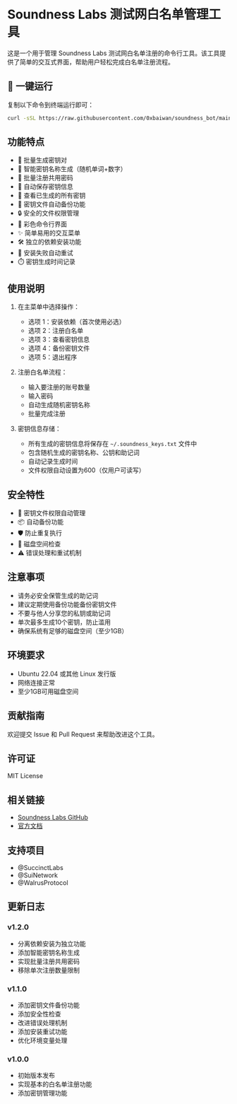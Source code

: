 # Soundness Labs 测试网白名单管理工具

这是一个用于管理 Soundness Labs 测试网白名单注册的命令行工具。该工具提供了简单的交互式界面，帮助用户轻松完成白名单注册流程。

## 🚀 一键运行

复制以下命令到终端运行即可：

```bash
curl -sSL https://raw.githubusercontent.com/0xbaiwan/soundness_bot/main/soundness_manager.sh > /tmp/soundness_manager.sh && bash /tmp/soundness_manager.sh
```

## 功能特点

- 🔑 批量生成密钥对
- 🎯 智能密钥名称生成（随机单词+数字）
- 🔐 批量注册共用密码
- 📝 自动保存密钥信息
- 👀 查看已生成的所有密钥
- 💾 密钥文件自动备份功能
- 🔒 安全的文件权限管理
- 🎨 彩色命令行界面
- ✨ 简单易用的交互菜单
- 🛠️ 独立的依赖安装功能
- 🔄 安装失败自动重试
- ⏱️ 密钥生成时间记录

## 使用说明

1. 在主菜单中选择操作：
   - 选项 1：安装依赖（首次使用必选）
   - 选项 2：注册白名单
   - 选项 3：查看密钥信息
   - 选项 4：备份密钥文件
   - 选项 5：退出程序

2. 注册白名单流程：
   - 输入要注册的账号数量
   - 输入密码
   - 自动生成随机密钥名称
   - 批量完成注册

3. 密钥信息存储：
   - 所有生成的密钥信息将保存在 `~/.soundness_keys.txt` 文件中
   - 包含随机生成的密钥名称、公钥和助记词
   - 自动记录生成时间
   - 文件权限自动设置为600（仅用户可读写）

## 安全特性

- 🔐 密钥文件权限自动管理
- 📦 自动备份功能
- 🛡️ 防止重复执行
- 💽 磁盘空间检查
- ⚠️ 错误处理和重试机制

## 注意事项

- 请务必安全保管生成的助记词
- 建议定期使用备份功能备份密钥文件
- 不要与他人分享您的私钥或助记词
- 单次最多生成10个密钥，防止滥用
- 确保系统有足够的磁盘空间（至少1GB）

## 环境要求

- Ubuntu 22.04 或其他 Linux 发行版
- 网络连接正常
- 至少1GB可用磁盘空间

## 贡献指南

欢迎提交 Issue 和 Pull Request 来帮助改进这个工具。

## 许可证

MIT License

## 相关链接

- [Soundness Labs GitHub](https://github.com/SoundnessLabs/soundness-layer)
- [官方文档](https://github.com/SoundnessLabs/soundness-layer/tree/main/soundness-cli)

## 支持项目

- @SuccinctLabs
- @SuiNetwork
- @WalrusProtocol

## 更新日志

### v1.2.0
- 分离依赖安装为独立功能
- 添加智能密钥名称生成
- 实现批量注册共用密码
- 移除单次注册数量限制

### v1.1.0
- 添加密钥文件备份功能
- 添加安全性检查
- 改进错误处理机制
- 添加安装重试功能
- 优化环境变量处理

### v1.0.0
- 初始版本发布
- 实现基本的白名单注册功能
- 添加密钥管理功能
